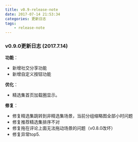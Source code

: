```yaml
---
title: v0.9-release-note
date: 2017-07-14 21:53:34
categories: 更新日志
tags:
    - release-note
---
```


### v0.9.0更新日志 (2017.7.14)

**功能**：

* 新增社交分享功能
* 新增自定义按钮功能

**优化**：
    
* 精选集首页加载圈显示。

**修复**：

* 修复精选集跳转到非精选集场景，当前分组缩略图全部小时问题
* 修复推荐精选集排序不对
* 修复拖在评论上面无法拖动场景的问题（v0.8.0改坏）
* 修复异常top5.
